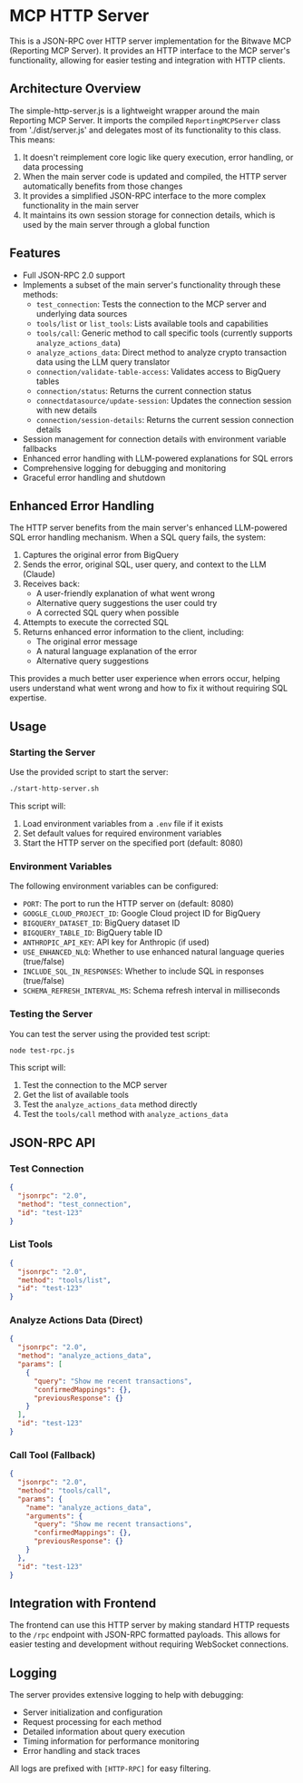 # MCP HTTP Server

This is a JSON-RPC over HTTP server implementation for the Bitwave MCP (Reporting MCP Server). It provides an HTTP interface to the MCP server's functionality, allowing for easier testing and integration with HTTP clients.

## Architecture Overview

The simple-http-server.js is a lightweight wrapper around the main Reporting MCP Server. It imports the compiled `ReportingMCPServer` class from './dist/server.js' and delegates most of its functionality to this class. This means:

1. It doesn't reimplement core logic like query execution, error handling, or data processing
2. When the main server code is updated and compiled, the HTTP server automatically benefits from those changes
3. It provides a simplified JSON-RPC interface to the more complex functionality in the main server
4. It maintains its own session storage for connection details, which is used by the main server through a global function

## Features

- Full JSON-RPC 2.0 support
- Implements a subset of the main server's functionality through these methods:
  - `test_connection`: Tests the connection to the MCP server and underlying data sources
  - `tools/list` or `list_tools`: Lists available tools and capabilities
  - `tools/call`: Generic method to call specific tools (currently supports `analyze_actions_data`)
  - `analyze_actions_data`: Direct method to analyze crypto transaction data using the LLM query translator
  - `connection/validate-table-access`: Validates access to BigQuery tables
  - `connection/status`: Returns the current connection status
  - `connectdatasource/update-session`: Updates the connection session with new details
  - `connection/session-details`: Returns the current session connection details
- Session management for connection details with environment variable fallbacks
- Enhanced error handling with LLM-powered explanations for SQL errors
- Comprehensive logging for debugging and monitoring
- Graceful error handling and shutdown

## Enhanced Error Handling

The HTTP server benefits from the main server's enhanced LLM-powered SQL error handling mechanism. When a SQL query fails, the system:

1. Captures the original error from BigQuery
2. Sends the error, original SQL, user query, and context to the LLM (Claude)
3. Receives back:
   - A user-friendly explanation of what went wrong
   - Alternative query suggestions the user could try
   - A corrected SQL query when possible
4. Attempts to execute the corrected SQL
5. Returns enhanced error information to the client, including:
   - The original error message
   - A natural language explanation of the error
   - Alternative query suggestions

This provides a much better user experience when errors occur, helping users understand what went wrong and how to fix it without requiring SQL expertise.

## Usage

### Starting the Server

Use the provided script to start the server:

```bash
./start-http-server.sh
```

This script will:
1. Load environment variables from a `.env` file if it exists
2. Set default values for required environment variables
3. Start the HTTP server on the specified port (default: 8080)

### Environment Variables

The following environment variables can be configured:

- `PORT`: The port to run the HTTP server on (default: 8080)
- `GOOGLE_CLOUD_PROJECT_ID`: Google Cloud project ID for BigQuery
- `BIGQUERY_DATASET_ID`: BigQuery dataset ID
- `BIGQUERY_TABLE_ID`: BigQuery table ID
- `ANTHROPIC_API_KEY`: API key for Anthropic (if used)
- `USE_ENHANCED_NLQ`: Whether to use enhanced natural language queries (true/false)
- `INCLUDE_SQL_IN_RESPONSES`: Whether to include SQL in responses (true/false)
- `SCHEMA_REFRESH_INTERVAL_MS`: Schema refresh interval in milliseconds

### Testing the Server

You can test the server using the provided test script:

```bash
node test-rpc.js
```

This script will:
1. Test the connection to the MCP server
2. Get the list of available tools
3. Test the `analyze_actions_data` method directly
4. Test the `tools/call` method with `analyze_actions_data`

## JSON-RPC API

### Test Connection

```json
{
  "jsonrpc": "2.0",
  "method": "test_connection",
  "id": "test-123"
}
```

### List Tools

```json
{
  "jsonrpc": "2.0",
  "method": "tools/list",
  "id": "test-123"
}
```

### Analyze Actions Data (Direct)

```json
{
  "jsonrpc": "2.0",
  "method": "analyze_actions_data",
  "params": [
    {
      "query": "Show me recent transactions",
      "confirmedMappings": {},
      "previousResponse": {}
    }
  ],
  "id": "test-123"
}
```

### Call Tool (Fallback)

```json
{
  "jsonrpc": "2.0",
  "method": "tools/call",
  "params": {
    "name": "analyze_actions_data",
    "arguments": {
      "query": "Show me recent transactions",
      "confirmedMappings": {},
      "previousResponse": {}
    }
  },
  "id": "test-123"
}
```

## Integration with Frontend

The frontend can use this HTTP server by making standard HTTP requests to the `/rpc` endpoint with JSON-RPC formatted payloads. This allows for easier testing and development without requiring WebSocket connections.

## Logging

The server provides extensive logging to help with debugging:
- Server initialization and configuration
- Request processing for each method
- Detailed information about query execution
- Timing information for performance monitoring
- Error handling and stack traces

All logs are prefixed with `[HTTP-RPC]` for easy filtering.
